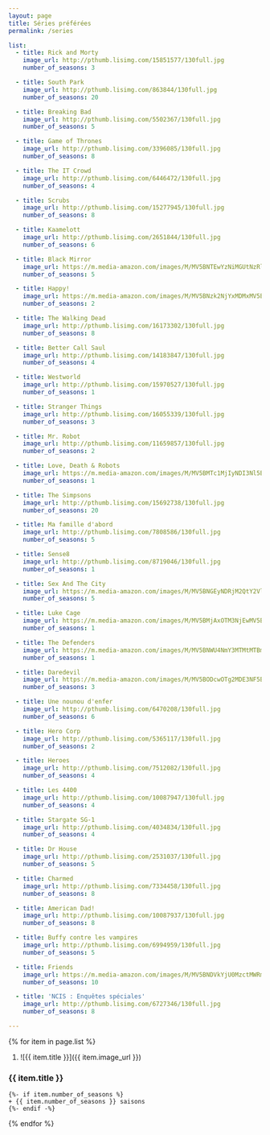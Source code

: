 ```yaml
---
layout: page
title: Séries préférées
permalink: /series

list:
  - title: Rick and Morty
    image_url: http://pthumb.lisimg.com/15851577/130full.jpg
    number_of_seasons: 3

  - title: South Park
    image_url: http://pthumb.lisimg.com/863844/130full.jpg
    number_of_seasons: 20

  - title: Breaking Bad
    image_url: http://pthumb.lisimg.com/5502367/130full.jpg
    number_of_seasons: 5

  - title: Game of Thrones
    image_url: http://pthumb.lisimg.com/3396085/130full.jpg
    number_of_seasons: 8

  - title: The IT Crowd
    image_url: http://pthumb.lisimg.com/6446472/130full.jpg
    number_of_seasons: 4

  - title: Scrubs
    image_url: http://pthumb.lisimg.com/15277945/130full.jpg
    number_of_seasons: 8

  - title: Kaamelott
    image_url: http://pthumb.lisimg.com/2651844/130full.jpg
    number_of_seasons: 6

  - title: Black Mirror
    image_url: https://m.media-amazon.com/images/M/MV5BNTEwYzNiMGUtNzRlYS00MTMzLTliNzgtOGUxZGZiNThlNWYwXkEyXkFqcGdeQXVyMjYwNDA2MDE@._V1_SY1000_CR0,0,675,1000_AL_.jpg
    number_of_seasons: 5

  - title: Happy!
    image_url: https://m.media-amazon.com/images/M/MV5BNzk2NjYxMDMxMV5BMl5BanBnXkFtZTgwMzQxODcwNDI@._V1_SY1000_CR0,0,673,1000_AL_.jpg
    number_of_seasons: 2

  - title: The Walking Dead
    image_url: http://pthumb.lisimg.com/16173302/130full.jpg
    number_of_seasons: 8

  - title: Better Call Saul
    image_url: http://pthumb.lisimg.com/14183847/130full.jpg
    number_of_seasons: 4

  - title: Westworld
    image_url: http://pthumb.lisimg.com/15970527/130full.jpg
    number_of_seasons: 1

  - title: Stranger Things
    image_url: http://pthumb.lisimg.com/16055339/130full.jpg
    number_of_seasons: 3

  - title: Mr. Robot
    image_url: http://pthumb.lisimg.com/11659857/130full.jpg
    number_of_seasons: 2

  - title: Love, Death & Robots
    image_url: https://m.media-amazon.com/images/M/MV5BMTc1MjIyNDI3Nl5BMl5BanBnXkFtZTgwMjQ1OTI0NzM@._V1_SY1000_CR0,0,674,1000_AL_.jpg
    number_of_seasons: 1

  - title: The Simpsons
    image_url: http://pthumb.lisimg.com/15692738/130full.jpg
    number_of_seasons: 20

  - title: Ma famille d'abord
    image_url: http://pthumb.lisimg.com/7808586/130full.jpg
    number_of_seasons: 5

  - title: Sense8
    image_url: http://pthumb.lisimg.com/8719046/130full.jpg
    number_of_seasons: 1

  - title: Sex And The City
    image_url: https://m.media-amazon.com/images/M/MV5BNGEyNDRjM2QtY2VlYy00OWRhLWI4N2UtZTM4NDc0MGM0YzBkXkEyXkFqcGdeQXVyNjk1Njg5NTA@._V1_SY1000_CR0,0,666,1000_AL_.jpg
    number_of_seasons: 5

  - title: Luke Cage
    image_url: https://m.media-amazon.com/images/M/MV5BMjAxOTM3NjEwMV5BMl5BanBnXkFtZTgwNTkyOTY4NTM@._V1_SY1000_CR0,0,675,1000_AL_.jpg
    number_of_seasons: 1

  - title: The Defenders
    image_url: https://m.media-amazon.com/images/M/MV5BNWU4NmY3MTMtMTBmMi00NjFjLTkwMmItYWZhZWUwNDg5M2ExXkEyXkFqcGdeQXVyNDUyOTg3Njg@._V1_SY1000_CR0,0,674,1000_AL_.jpg
    number_of_seasons: 1

  - title: Daredevil
    image_url: https://m.media-amazon.com/images/M/MV5BODcwOTg2MDE3NF5BMl5BanBnXkFtZTgwNTUyNTY1NjM@._V1_SY1000_CR0,0,675,1000_AL_.jpg
    number_of_seasons: 3

  - title: Une nounou d'enfer
    image_url: http://pthumb.lisimg.com/6470208/130full.jpg
    number_of_seasons: 6

  - title: Hero Corp
    image_url: http://pthumb.lisimg.com/5365117/130full.jpg
    number_of_seasons: 2

  - title: Heroes
    image_url: http://pthumb.lisimg.com/7512082/130full.jpg
    number_of_seasons: 4

  - title: Les 4400
    image_url: http://pthumb.lisimg.com/10087947/130full.jpg
    number_of_seasons: 4

  - title: Stargate SG-1
    image_url: http://pthumb.lisimg.com/4034834/130full.jpg
    number_of_seasons: 4

  - title: Dr House
    image_url: http://pthumb.lisimg.com/2531037/130full.jpg
    number_of_seasons: 5

  - title: Charmed
    image_url: http://pthumb.lisimg.com/7334458/130full.jpg
    number_of_seasons: 8

  - title: American Dad!
    image_url: http://pthumb.lisimg.com/10087937/130full.jpg
    number_of_seasons: 8

  - title: Buffy contre les vampires
    image_url: http://pthumb.lisimg.com/6994959/130full.jpg
    number_of_seasons: 5

  - title: Friends
    image_url: https://m.media-amazon.com/images/M/MV5BNDVkYjU0MzctMWRmZi00NTkxLTgwZWEtOWVhYjZlYjllYmU4XkEyXkFqcGdeQXVyNTA4NzY1MzY@._V1_.jpg
    number_of_seasons: 10

  - title: 'NCIS : Enquêtes spéciales'
    image_url: http://pthumb.lisimg.com/6727346/130full.jpg
    number_of_seasons: 8

---
```


{% for item in page.list %}
1. ![{{ item.title }}]({{ item.image_url }})
### {{ item.title }}
    {%- if item.number_of_seasons %}
    + {{ item.number_of_seasons }} saisons
    {%- endif -%}
{% endfor %}
